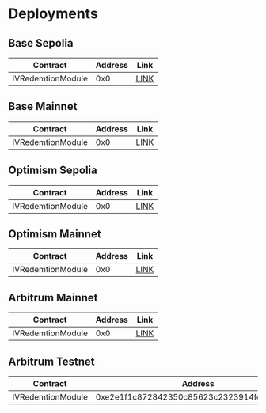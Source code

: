 # Deployments

## Base Sepolia

| Contract   | Address | Link                                     |
| ---------- | ------- | ---------------------------------------- |
| IVRedemtionModule | 0x0     | [LINK](https://basescan.org/address/0x0) |

## Base Mainnet

| Contract   | Address | Link                                     |
| ---------- | ------- | ---------------------------------------- |
| IVRedemtionModule | 0x0     | [LINK](https://basescan.org/address/0x0) |

## Optimism Sepolia

| Contract   | Address | Link                                                |
| ---------- | ------- | --------------------------------------------------- |
| IVRedemtionModule | 0x0     | [LINK](https://optimistic.etherscan.io/address/0x0) |

## Optimism Mainnet

| Contract   | Address | Link                                                |
| ---------- | ------- | --------------------------------------------------- |
| IVRedemtionModule | 0x0     | [LINK](https://optimistic.etherscan.io/address/0x0) |

## Arbitrum Mainnet

| Contract   | Address | Link                                           |
| ---------- | ------- | ---------------------------------------------- |
| IVRedemtionModule | 0x0     | [LINK](https://goerli.arbiscan.io/address/0x0) |

## Arbitrum Testnet

| Contract   | Address                                    | Link                                                                                  |
| ---------- | ------------------------------------------ | ------------------------------------------------------------------------------------- |
| IVRedemtionModule | 0xe2e1f1c872842350c85623c2323914fd24a6c17c | [LINK](https://goerli.arbiscan.io/address/0xe2e1f1c872842350c85623c2323914fd24a6c17c) |

